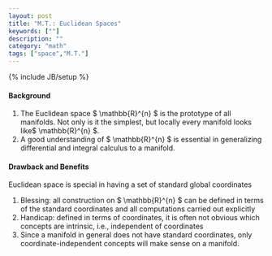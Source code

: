 ```yaml
---
layout: post
title: "M.T.: Euclidean Spaces"
keywords: [""]
description: ""
category: "math"
tags: ["space","M.T."]
---
```

{% include JB/setup %}

#### Background
1. The Euclidean space $ \mathbb{R}^{n} $ is the prototype of all manifolds. Not
   only is it the simplest, but locally every manifold looks like$ \mathbb{R}^{n} $.
2. A good understanding of $ \mathbb{R}^{n} $ is essential in generalizing
   differential and integral calculus to a manifold.


#### Drawback and Benefits
Euclidean space is special in having a set of standard global coordinates
1. Blessing: all construction on  $ \mathbb{R}^{n} $ can be defined in terms of
   the standard coordinates and all computations carried out explicitly
2. Handicap: defined in terms of coordinates, it is often not obvious which
   concepts are intrinsic, i.e., independent of coordinates
3. Since a manifold in general does not have standard coordinates, only
   coordinate-independent concepts will make sense on a manifold.





